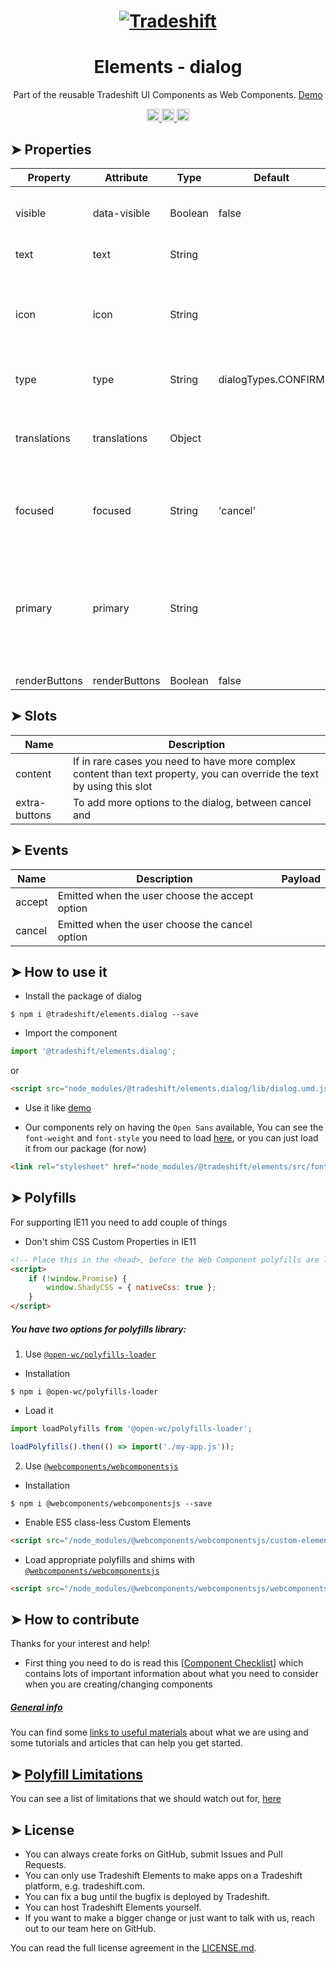 <h1 align="center">
    <a href="https://tradeshift.com/">
      <img alt="Tradeshift" src="https://tradeshift.com/wp-content/themes/Tradeshift/img/brand/logo-black.png"/>
    </a>
</h1>

<h1 align="center">Elements - dialog</h1>

<p align="center">
  Part of the reusable Tradeshift UI Components as Web Components.
    <a href="https://tradeshift.github.io/elements/?path=/story/ts-dialog--default">
      Demo
    </a>
</p>

<p align="center">
    <a href="https://www.npmjs.com/package/@tradeshift/elements.dialog">
      <img alt="NPM Version" src="https://badgen.net/npm/v/@tradeshift/elements.dialog" height="20"/>
    </a>
    <a href="https://npmcharts.com/compare/@tradeshift/elements.dialog?minimal=true">
		  <img alt="Downloads per month" src="https://badgen.net/npm/dm/@tradeshift/elements.dialog" height="20"/>
		</a>
		<a href="https://www.npmjs.com/browse/depended/@tradeshift/elements.dialog">
		  <img alt="Dependent packages" src="https://badgen.net/npm/dependents/@tradeshift/elements.dialog" height="20"/>
		</a>
</p>

<style>
  table {
        width:100%;
  }
</style>

## ➤ Properties

| Property      | Attribute     | Type    | Default             | Description                                                                                                                |
| ------------- | ------------- | ------- | ------------------- | -------------------------------------------------------------------------------------------------------------------------- |
| visible       | data-visible  | Boolean | false               | Dialog can be toggled by add/removing this attribute                                                                       |
| text          | text          | String  |                     | Text content of the modal                                                                                                  |
| icon          | icon          | String  |                     | If you need a different icon that default ones, you can use one of Elements icon names                                     |
| type          | type          | String  | dialogTypes.CONFIRM | `confirm`, `warning`, `danger`                                                                                             |
| translations  | translations  | Object  |                     | can be used for customizing the buttons text and translations                                                              |
| focused       | focused       | String  | 'cancel'            | set the default focus on the button, either `accept` or `cancel`                                                           |
| primary       | primary       | String  |                     | either `accept` or `cancel` can be used to change the button type, based on the dialog type, by default both are secondary |
| renderButtons | renderButtons | Boolean | false               | INTERNAL                                                                                                                   |

## ➤ Slots

| Name          | Description                                                                                                             |
| ------------- | ----------------------------------------------------------------------------------------------------------------------- |
| content       | If in rare cases you need to have more complex content than text property, you can override the text by using this slot |
| extra-buttons | To add more options to the dialog, between cancel and                                                                   |

## ➤ Events

| Name   | Description                                    | Payload |
| ------ | ---------------------------------------------- | ------- |
| accept | Emitted when the user choose the accept option |         |
| cancel | Emitted when the user choose the cancel option |         |

## ➤ How to use it

- Install the package of dialog

```shell
$ npm i @tradeshift/elements.dialog --save
```

- Import the component

```js
import '@tradeshift/elements.dialog';
```

or

```html
<script src="node_modules/@tradeshift/elements.dialog/lib/dialog.umd.js"></script>
```

- Use it like [demo]("https://tradeshift.github.io/elements/?path=/story/ts-dialog--default")

- Our components rely on having the `Open Sans` available, You can see the `font-weight` and `font-style` you need to load [here](https://github.com/Tradeshift/elements/blob/master/packages/core/src/fonts.css), or you can just load it from our package (for now)

```html
<link rel="stylesheet" href="node_modules/@tradeshift/elements/src/fonts.css" />
```

## ➤ Polyfills

For supporting IE11 you need to add couple of things

- Don't shim CSS Custom Properties in IE11

```html
<!-- Place this in the <head>, before the Web Component polyfills are loaded -->
<script>
	if (!window.Promise) {
		window.ShadyCSS = { nativeCss: true };
	}
</script>
```

##### You have two options for polyfills library:

1. Use [`@open-wc/polyfills-loader`](https://github.com/open-wc/open-wc/tree/master/packages/polyfills-loader)

- Installation

```shell
$ npm i @open-wc/polyfills-loader
```

- Load it

```js
import loadPolyfills from '@open-wc/polyfills-loader';

loadPolyfills().then(() => import('./my-app.js'));
```

2. Use [`@webcomponents/webcomponentsjs`](https://github.com/webcomponents/polyfills/tree/master/packages/webcomponentsjs)

- Installation

```hell
$ npm i @webcomponents/webcomponentsjs --save
```

- Enable ES5 class-less Custom Elements

```html
<script src="/node_modules/@webcomponents/webcomponentsjs/custom-elements-es5-adapter.js"></script>
```

- Load appropriate polyfills and shims with [`@webcomponents/webcomponentsjs`](https://github.com/webcomponents/webcomponentsjs)

```html
<script src="/node_modules/@webcomponents/webcomponentsjs/webcomponents-loader.js" defer></script>
```

## ➤ How to contribute

Thanks for your interest and help!

- First thing you need to do is read this [[Component Checklist](https://github.com/Tradeshift/elements/wiki/Component-checklist)] which contains lots of important information about what you need to consider when you are creating/changing components

##### [General info](https://github.com/Tradeshift/elements/wiki/Useful-materials-starter)

You can find some [links to useful materials](https://github.com/Tradeshift/elements/wiki/Useful-materials-starter) about what we are using and some tutorials and articles that can help you get started.

## ➤ [Polyfill Limitations](https://github.com/Tradeshift/elements/wiki/Polyfill-Limitations)

You can see a list of limitations that we should watch out for, [here](https://github.com/Tradeshift/elements/wiki/Polyfill-Limitations)

## ➤ License

- You can always create forks on GitHub, submit Issues and Pull Requests.
- You can only use Tradeshift Elements to make apps on a Tradeshift platform, e.g. tradeshift.com.
- You can fix a bug until the bugfix is deployed by Tradeshift.
- You can host Tradeshift Elements yourself.
- If you want to make a bigger change or just want to talk with us, reach out to our team here on GitHub.

You can read the full license agreement in the [LICENSE.md](https://github.com/Tradeshift/elements/blob/master/LICENSE.md).
